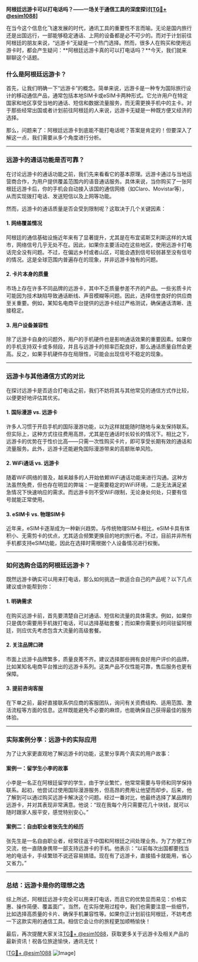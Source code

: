 **阿根廷远游卡可以打电话吗？——一场关于通信工具的深度探讨[[TG💪+ @esim1088](https://t.me/s/esim1088)]**

在当今这个信息化飞速发展的时代，通讯工具的重要性不言而喻。无论是国内旅行还是出国远行，一部能够稳定通话、上网的设备都是必不可少的。而对于计划前往阿根廷的朋友来说，“远游卡”无疑是一个热门选择。然而，很多人在购买和使用远游卡时，都会产生疑问：**阿根廷远游卡真的可以打电话吗？**今天，我们就来聊聊这个话题。

### 什么是阿根廷远游卡？

首先，让我们明确一下“远游卡”的概念。简单来说，远游卡是一种专为国际旅行设计的移动通信产品，通常包括本地SIM卡或eSIM卡两种形式。它允许用户在特定国家和地区享受当地的通话、短信和数据流量服务，而无需更换手机中的主卡。对于那些经常出国或者计划前往阿根廷的人来说，远游卡无疑是一种既方便又经济的选择。

那么，问题来了：阿根廷远游卡到底能不能打电话呢？答案是肯定的！但要深入了解这一点，我们需要从多个角度进行分析。

---

### 远游卡的通话功能是否可靠？

在讨论远游卡的通话功能之前，我们先来看看它的基本原理。远游卡通过与当地运营商合作，为用户提供覆盖范围内的语音通话服务。具体来说，当你购买了一张阿根廷远游卡后，你的手机会自动接入该国的通信网络（如Claro、Movistar等），从而实现拨打电话、发送短信以及上网等功能。

然而，远游卡的通话质量是否会受到限制呢？这取决于几个关键因素：

#### 1. 网络覆盖情况
阿根廷的通信基础设施近年来有了显著提升，尤其是在布宜诺斯艾利斯这样的大城市，网络信号几乎无处不在。因此，如果你主要活动在这些地区，使用远游卡打电话完全没有问题。不过，在偏远乡村或者山区，可能会遇到信号较弱甚至没有信号的情况。这是全球范围内普遍存在的现象，并非远游卡独有的问题。

#### 2. 卡片本身的质量
市场上存在许多不同品牌的远游卡，其中不乏质量参差不齐的产品。一些劣质卡片可能因为技术缺陷导致通话断线、声音模糊等问题。因此，选择信誉良好的供应商至关重要。例如，某知名电商平台提供的远游卡经过严格测试，确保通话清晰、连接稳定。

#### 3. 用户设备兼容性
除了远游卡自身的问题外，用户的手机硬件也是影响通话效果的重要因素。如果你的手机支持双卡或多频段，并且与远游卡的频率匹配良好，那么通话质量自然会更高。反之，如果手机硬件存在局限性，可能会出现信号不稳定的现象。

---

### 远游卡与其他通信方式的对比

在探讨远游卡是否适合打电话之前，我们不妨将其与其他常见的通信方式作比较，以便更好地评估其优劣。

#### 1. 国际漫游 vs. 远游卡
许多人习惯于开启手机的国际漫游功能，以为这样就能随时随地与亲友保持联系。但实际上，这种方式往往费用高昂，尤其是在通话时长较长的情况下。相比之下，远游卡的优势在于性价比高——只需一次性购买卡片，即可享受长期有效的通话和流量服务。此外，远游卡还能避免国际漫游带来的高额账单风险。

#### 2. WiFi通话 vs. 远游卡
随着WiFi网络的普及，越来越多的人开始依赖WiFi通话功能来进行沟通。这种方法虽然免费，但也存在明显的弊端：一是需要稳定的WiFi环境，二是无法满足紧急情况下快速响应的需求。而远游卡则不受WiFi限制，无论身处何处，只要有信号就能正常使用。

#### 3. eSIM卡 vs. 物理SIM卡
近年来，eSIM卡逐渐成为一种新兴趋势。与传统物理SIM卡相比，eSIM卡具有体积小、无需剪卡的优点，尤其适合频繁更换目的地的旅行者。不过，目前并非所有手机都支持eSIM功能，因此在选择时需根据个人设备情况进行权衡。

---

### 如何选购合适的阿根廷远游卡？

既然远游卡确实可以用来打电话，那么如何挑选一款适合自己的产品呢？以下几点建议或许能帮到你：

#### 1. 明确需求
在购买远游卡前，首先要清楚自己对通话、短信和流量的具体需求。例如，如果你只是偶尔需要用手机拨打电话，可以选择基础套餐；而如果你需要长时间驻留阿根廷，则应优先考虑包含大流量的高级套餐。

#### 2. 关注品牌口碑
市面上远游卡品牌繁多，质量良莠不齐。建议选择那些拥有良好用户评价的品牌，比如某知名电商平台推出的远游卡系列。这类产品不仅性能可靠，售后服务也更有保障。

#### 3. 提前咨询客服
在下单之前，最好直接联系供应商的客服团队，询问有关资费结构、适用范围、激活流程等方面的信息。这样既能避免不必要的麻烦，也能确保自己获得最佳的服务体验。

---

### 实际案例分享：远游卡的实际应用

为了让大家更直观地了解远游卡的功能，这里分享两个真实的用户故事：

#### 案例一：留学生小李的故事
小李是一名正在阿根廷留学的学生，由于学业繁忙，他常常需要与导师和同学保持联系。起初，他尝试过使用国际漫游服务，但高昂的费用让他望而却步。后来，他了解到可以通过购买远游卡解决这个问题。经过一番对比，他最终选择了某品牌的远游卡，并对其表现非常满意。他说：“现在我每个月只需要花几十块钱，就可以随时跟家人报平安，感觉特别安心。”

#### 案例二：自由职业者张先生的经历
张先生是一名自由职业者，经常往返于中国和阿根廷之间处理业务。为了方便工作交流，他一直随身携带一部支持远游卡的手机。他表示：“以前每次出国都要找当地的电话卡，手续繁琐不说还容易搞错。现在有了远游卡，直接插卡就能用，省心又省力。”

---

### 总结：远游卡是你的理想之选

综上所述，阿根廷远游卡完全可以用来打电话，而且它的优势显而易见：价格实惠、操作简便、覆盖面广。当然，在实际使用过程中，我们也需要注意一些细节，比如选择高质量的卡片、确保手机兼容性等。如果你正计划前往阿根廷，不妨考虑一下这款实用的通信工具。相信它会让你的旅程更加顺畅愉快！

最后，再次提醒大家关注[TG💪+ @esim1088](https://t.me/s/esim1088)，获取更多关于远游卡及相关产品的最新资讯！祝各位旅途愉快，通讯无忧！

[[TG💪+ @esim1088](https://t.me/s/esim1088) ![Image](https://i.postimg.cc/4NQfJmqS/Snipaste-2025-05-13-00-14-12.png)]